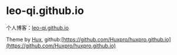 # leo-qi.github.io

个人博客：[leo-qi.github.io](https://leo-qi.github.io)

Theme by [Hux](http://huangxuan.me), github:[https://github.com/Huxpro/huxpro.github.io](https://github.com/Huxpro/huxpro.github.io)
